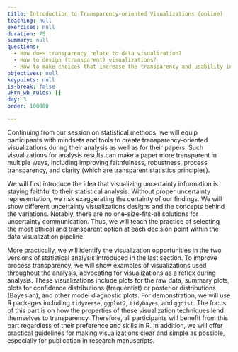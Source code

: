 ```yaml
---
title: Introduction to Transparency-oriented Visualizations (online)
teaching: null
exercises: null
duration: 75
summary: null
questions:
  - How does transparency relate to data visualization?
  - How to design (transparent) visualizations?
  - How to make choices that increase the transparency and usability in visualizations? 
objectives: null
keypoints: null
is-break: false
ukrn_wb_rules: []
day: 3
order: 100000

---
```


Continuing from our session on statistical methods, we will equip participants with mindsets and tools to create transparency-oriented visualizations during their analysis as well as for their papers. 
Such visualizations for analysis results can make a paper more transparent in multiple ways, including improving faithfulness, robustness, process transparency, and clarity (which are transparent statistics principles). 

We will first introduce the idea that visualizing uncertainty information is staying faithful to their statistical analysis. 
Without proper uncertainty representation, we risk exaggerating the certainty of our findings. 
We will show different uncertainty visualizations designs and the concepts behind the variations. 
Notably, there are no one-size-fits-all solutions for uncertainty communication. 
Thus, we will teach the practice of selecting the most ethical and transparent option at each decision point within the data visualization pipeline. 


More practically, we will identify the visualization opportunities in the two versions of statistical analysis introduced in the last section. 
To improve process transparency, we will show examples of visualizations used throughout the analysis, advocating for visualizations as a reflex during analysis. 
These visualizations include plots for the raw data, summary plots, plots for confidence distributions (frequentist) or posterior distributions (Bayesian), and other model diagnostic plots. 
For demonstration, we will use R packages including `tidyverse`, `ggplot2`, `tidybayes`, and `ggdist`. 
The focus of this part is on how the properties of these visualization techniques lend themselves to transparency. 
Therefore, all participants will benefit from this part regardless of their preference and skills in R. 
In addition, we will offer practical guidelines for making visualizations clear and simple as possible, especially for publication in  research manuscripts. 
